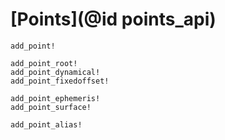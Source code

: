 # [Points](@id points_api)

```@docs
add_point!

add_point_root!
add_point_dynamical!
add_point_fixedoffset!

add_point_ephemeris!
add_point_surface!

add_point_alias!
```